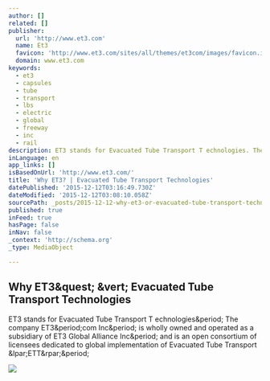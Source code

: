 ```yaml
---
author: []
related: []
publisher:
  url: 'http://www.et3.com'
  name: Et3
  favicon: 'http://www.et3.com/sites/all/themes/et3com/images/favicon.ico'
  domain: www.et3.com
keywords:
  - et3
  - capsules
  - tube
  - transport
  - lbs
  - electric
  - global
  - freeway
  - inc
  - rail
description: ET3 stands for Evacuated Tube Transport T echnologies. The company ET3.com Inc. is wholly owned and operated as a subsidiary of ET3 Global Alliance Inc. and is an open consortium of licensees dedicated to global implementation of Evacuated Tube Transport (ETT).
inLanguage: en
app_links: []
isBasedOnUrl: 'http://www.et3.com/'
title: 'Why ET3? | Evacuated Tube Transport Technologies'
datePublished: '2015-12-12T03:16:49.730Z'
dateModified: '2015-12-12T03:08:10.058Z'
sourcePath: _posts/2015-12-12-why-et3-or-evacuated-tube-transport-technologies.md
published: true
inFeed: true
hasPage: false
inNav: false
_context: 'http://schema.org'
_type: MediaObject

---
```

<article style=""><h1>Why ET3&amp;quest; &amp;vert; Evacuated Tube Transport Technologies</h1><p>ET3 stands for Evacuated Tube Transport T echnologies&amp;period; The company ET3&amp;period;com Inc&amp;period; is wholly owned and operated as a subsidiary of ET3 Global Alliance Inc&amp;period; and is an open consortium of licensees dedicated to global implementation of Evacuated Tube Transport &amp;lpar;ETT&amp;rpar;&amp;period;</p><img src="http://et3.com/sites/default/files/et3_04-b_0.jpg" /></article>
